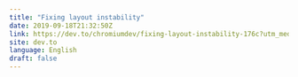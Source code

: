```yaml
---
title: "Fixing layout instability"
date: 2019-09-18T21:32:50Z
link: https://dev.to/chromiumdev/fixing-layout-instability-176c?utm_medium=RSS&utm_source=news.12bit.vn
site: dev.to
language: English
draft: false
---
```

